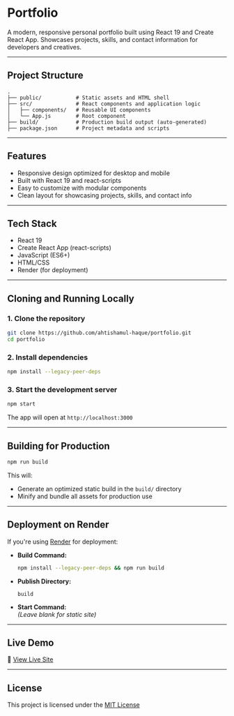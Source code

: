 # Portfolio

A modern, responsive personal portfolio built using React 19 and Create React App. Showcases projects, skills, and contact information for developers and creatives.

---

## Project Structure

```
.
├── public/           # Static assets and HTML shell
├── src/              # React components and application logic
│   ├── components/   # Reusable UI components
│   └── App.js        # Root component
├── build/            # Production build output (auto-generated)
├── package.json      # Project metadata and scripts
```

---

## Features

- Responsive design optimized for desktop and mobile
- Built with React 19 and react-scripts
- Easy to customize with modular components
- Clean layout for showcasing projects, skills, and contact info

---

## Tech Stack

- React 19
- Create React App (react-scripts)
- JavaScript (ES6+)
- HTML/CSS
- Render (for deployment)

---

## Cloning and Running Locally

### 1. Clone the repository

```bash
git clone https://github.com/ahtishamul-haque/portfolio.git
cd portfolio
```

### 2. Install dependencies

```bash
npm install --legacy-peer-deps
```

### 3. Start the development server

```bash
npm start
```

The app will open at `http://localhost:3000`

---

## Building for Production

```bash
npm run build
```

This will:
- Generate an optimized static build in the `build/` directory
- Minify and bundle all assets for production use

---

## Deployment on Render

If you're using [Render](https://render.com) for deployment:

- **Build Command:**  
  ```bash
  npm install --legacy-peer-deps && npm run build
  ```

- **Publish Directory:**  
  ```
  build
  ```

- **Start Command:**  
  _(Leave blank for static site)_

---

## Live Demo

🔗 [View Live Site](https://your-portfolio.onrender.com/)

---

## License

This project is licensed under the [MIT License](https://opensource.org/license/mit/)
